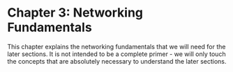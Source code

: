 # Chapter 3: Networking Fundamentals

This chapter explains the networking fundamentals that we will need for the later sections.
It is not intended to be a complete primer - we will only touch the concepts that are absolutely necessary to understand the later sections.
